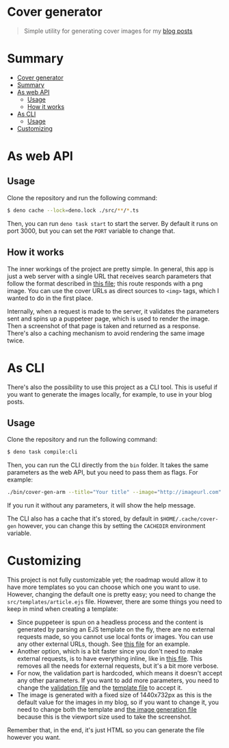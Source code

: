 # Cover generator

> Simple utility for generating cover images for my [blog posts](https://blog.lsantos.dev)

# Summary


<!-- @import "[TOC]" {cmd="toc" depthFrom=1 depthTo=6 orderedList=false} -->

<!-- code_chunk_output -->

- [Cover generator](#cover-generator)
- [Summary](#summary)
- [As web API](#as-web-api)
  - [Usage](#usage)
  - [How it works](#how-it-works)
- [As CLI](#as-cli)
  - [Usage](#usage-1)
- [Customizing](#customizing)

<!-- /code_chunk_output -->


# As web API

## Usage

Clone the repository and run the following command:

```bash
$ deno cache --lock=deno.lock ./src/**/*.ts
```

Then, you can run `deno task start` to start the server. By default it runs on port 3000, but you can set the `PORT` variable to change that.


## How it works

The inner workings of the project are pretty simple. In general, this app is just a web server with a single URL that receives search parameters that follow the format described in [this file](./src/presentation/api//routes/blog/articles/validation.ts); this route responds with a png image. You can use the cover URLs as direct sources to `<img>` tags, which I wanted to do in the first place.

Internally, when a request is made to the server, it validates the parameters sent and spins up a puppeteer page, which is used to render the image. Then a screenshot of that page is taken and returned as a response. There's also a caching mechanism to avoid rendering the same image twice.

# As CLI

There's also the possibility to use this project as a CLI tool. This is useful if you want to generate the images locally, for example, to use in your blog posts.

## Usage

Clone the repository and run the following command:

```bash
$ deno task compile:cli
```

Then, you can run the CLI directly from the `bin` folder. It takes the same parameters as the web API, but you need to pass them as flags. For example:

```bash
./bin/cover-gen-arm --title="Your title" --image="http://imageurl.com" -o cover.png
```

If you run it without any parameters, it will show the help message.

The CLI also has a cache that it's stored, by default in `$HOME/.cache/cover-gen` however, you can change this by setting the `CACHEDIR` environment variable.

# Customizing

This project is not fully customizable yet; the roadmap would allow it to have more templates so you can choose which one you want to use. However, changing the default one is pretty easy; you need to change the `src/templates/article.ejs` file. However, there are some things you need to keep in mind when creating a template:

- Since puppeteer is spun on a headless process and the content is generated by parsing an EJS template on the fly, there are no external requests made, so you cannot use local fonts or images. You can use any other external URLs, though. See [this file](./src/templates/article.ejs) for an example.
- Another option, which is a bit faster since you don't need to make external requests, is to have everything inline, like in [this file](./src/templates/article-inline.ejs). This removes all the needs for external requests, but it's a bit more verbose.
- For now, the validation part is hardcoded, which means it doesn't accept any other parameters. If you want to add more parameters, you need to change the [validation file](./src/presentation/api/routes/blog/articles/validation.ts) and the [template file](./src/templates/article.ejs) to accept it.
- The image is generated with a fixed size of 1440x732px as this is the default value for the images in my blog, so if you want to change it, you need to change both the template and [the image generation file](./src/actions/createImageFromHtml.ts) because this is the viewport size used to take the screenshot.

Remember that, in the end, it's just HTML so you can generate the file however you want.
